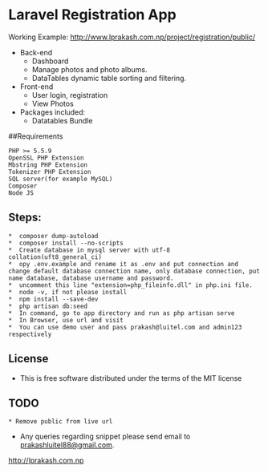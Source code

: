 # Laravel Registration App
Working Example:
http://www.lprakash.com.np/project/registration/public/

* Back-end
    * Dashboard
	* Manage photos and photo albums.
    * DataTables dynamic table sorting and filtering.
* Front-end
	* User login, registration
	* View Photos
* Packages included:
	* Datatables Bundle

##Requirements

	PHP >= 5.5.9
	OpenSSL PHP Extension
	Mbstring PHP Extension
	Tokenizer PHP Extension
	SQL server(for example MySQL)
	Composer
	Node JS

## Steps:
    *  composer dump-autoload
    *  composer install --no-scripts
    *  Create database in mysql server with utf-8 collation(uft8_general_ci)
    *  opy .env.example and rename it as .env and put connection and change default database connection name, only database connection, put name database, database username and password.
    *  uncomment this line "extension=php_fileinfo.dll" in php.ini file.
    *  node -v, if not please install
    *  npm install --save-dev
    *  php artisan db:seed
    *  In command, go to app directory and run as php artisan serve
    *  In Browser, use url and visit
    *  You can use demo user and pass prakash@luitel.com and admin123 respectively

## License

*  This is free software distributed under the terms of the MIT license

## TODO
    * Remove public from live url

* Any queries regarding snippet please send email to  prakashluitel88@gmail.com.

http://lprakash.com.np